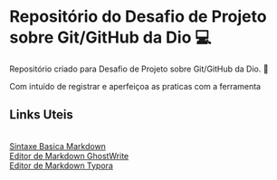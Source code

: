 # Repositório do Desafio de Projeto sobre Git/GitHub da Dio  :computer:
Repositório criado para  Desafio de Projeto sobre Git/GitHub da Dio. :bookmark_tabs:

Com intuído de registrar e aperfeiçoa as praticas com a ferramenta  



## Links Uteis  

<br>[Sintaxe Basica Markdown](https://www.markdownguide.org/basic-syntax)<br>
[Editor de Markdown GhostWrite](https://ghostwriter.kde.org/)<br>
[Editor de Markdown Typora](https://typora.io/)<br>
